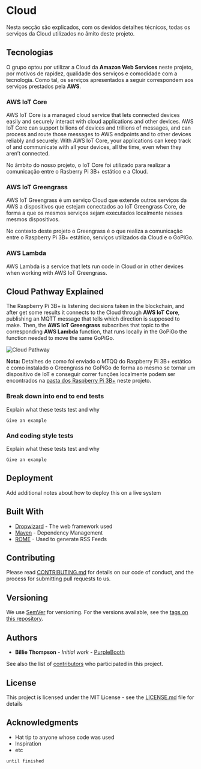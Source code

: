 # Cloud

Nesta secção são explicados, com os devidos detalhes técnicos, todas os serviços da Cloud utilizados no âmito deste projeto.

## Tecnologias

O grupo optou por utilizar a Cloud da **Amazon Web Services** neste projeto, por motivos de rapidez, qualidade dos serviços e comodidade com a tecnologia. Como tal, os serviços apresentados a seguir correspondem aos serviços prestados pela **AWS**.

### AWS IoT Core

AWS IoT Core is a managed cloud service that lets connected devices easily and securely interact with cloud applications and other devices. AWS IoT Core can support billions of devices and trillions of messages, and can process and route those messages to AWS endpoints and to other devices reliably and securely. With AWS IoT Core, your applications can keep track of and communicate with all your devices, all the time, even when they aren’t connected.

No âmbito do nosso projeto, o IoT Core foi utilizado para realizar a comunicação entre o Rasberry Pi 3B+ estático e a Cloud.

### AWS IoT Greengrass

AWS IoT Greengrass é um serviço Cloud que extende outros serviços da AWS a dispositivos que estejam conectados ao IoT Greengrass Core, de forma a que os mesmos serviços sejam executados localmente nesses mesmos dispositivos.

No contexto deste projeto o Greengrass é o que realiza a comunicação entre o Raspberry Pi 3B+ estático, serviços utilizados da Cloud e o GoPiGo.

### AWS Lambda

AWS Lambda is a service that lets run code in Cloud or in other devices when working with AWS IoT Greengrass.

## Cloud Pathway Explained

The Raspberry Pi 3B+ is listening decisions taken in the blockchain, and after get some results it connects to the Cloud through **AWS IoT Core**, publishing an MQTT message that tells which direction is supposed to make. Then, the **AWS IoT Greengrass** subscribes that topic to the corresponding **AWS Lambda** function, that runs locally in the GoPiGo the function needed to move the same GoPiGo.

![Cloud Pathway](https://github.com/l-silvestre/fikalab/blob/master/Images/Cloud/image8.png)

**Nota:** Detalhes de como foi enviado o MTQQ do Raspberry Pi 3B+ estático e como instalado o Greengrass no GoPiGo de forma ao mesmo se tornar um dispositivo de IoT e conseguir correr funções localmente podem ser encontrados na [pasta dos Raspberry Pi 3B+](http://www.dropwizard.io/1.0.2/docs/) neste projeto.




### Break down into end to end tests

Explain what these tests test and why

```
Give an example
```

### And coding style tests

Explain what these tests test and why

```
Give an example
```

## Deployment

Add additional notes about how to deploy this on a live system

## Built With

* [Dropwizard](http://www.dropwizard.io/1.0.2/docs/) - The web framework used
* [Maven](https://maven.apache.org/) - Dependency Management
* [ROME](https://rometools.github.io/rome/) - Used to generate RSS Feeds

## Contributing

Please read [CONTRIBUTING.md](https://gist.github.com/PurpleBooth/b24679402957c63ec426) for details on our code of conduct, and the process for submitting pull requests to us.

## Versioning

We use [SemVer](http://semver.org/) for versioning. For the versions available, see the [tags on this repository](https://github.com/your/project/tags). 

## Authors

* **Billie Thompson** - *Initial work* - [PurpleBooth](https://github.com/PurpleBooth)

See also the list of [contributors](https://github.com/your/project/contributors) who participated in this project.

## License

This project is licensed under the MIT License - see the [LICENSE.md](LICENSE.md) file for details

## Acknowledgments

* Hat tip to anyone whose code was used
* Inspiration
* etc


```
until finished
```
